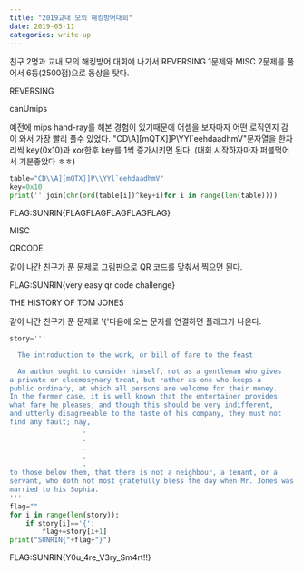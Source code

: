 ```yaml
---
title: "2019교내 모의 해킹방어대회"
date: 2019-05-11 
categories: write-up
---
```


친구 2명과 교내 모의 해킹방어 대회에 나가서 REVERSING 1문제와 MISC 2문제를 풀어서 6등(2500점)으로 동상을 탓다.

REVERSING



canUmips

예전에 mips hand-ray를 해본 경험이 있기때문에 어셈을 보자마자 어떤 로직인지 감이 와서 가장 빨리 풀수 있었다.
"CD\\A][mQTX]]P\\YYl`eehdaadhmV"문자열을 한자리씩 key(0x10)과 xor한후 key를 1씩 증가시키면 된다.
(대회 시작하자마자 퍼블먹어서 기분좋았다 ㅎㅎ)

```python
table="CD\\A][mQTX]]P\\YYl`eehdaadhmV"
key=0x10
print(''.join(chr(ord(table[i])^key+i)for i in range(len(table))))
```
FLAG:SUNRIN{FLAGFLAGFLAGFLAGFLAG}



MISC



QRCODE

같이 나간 친구가 푼 문제로 그림판으로 QR 코드를 맞춰서 찍으면 된다.

FLAG:SUNRIN{very easy qr code challenge}



THE HISTORY OF TOM JONES

같이 나간 친구가 푼 문제로 '{'다음에 오는 문자를 연결하면 플래그가 나온다.

```python
story='''                           

  The introduction to the work, or bill of fare to the feast

  An author ought to consider himself, not as a gentleman who gives
a private or eleemosynary treat, but rather as one who keeps a
public ordinary, at which all persons are welcome for their money.
In the former case, it is well known that the entertainer provides
what fare he pleases; and though this should be very indifferent,
and utterly disagreeable to the taste of his company, they must not
find any fault; nay, 
                  .
                  .
                  .
                  .
                  .
to those below them, that there is not a neighbour, a tenant, or a
servant, who doth not most gratefully bless the day when Mr. Jones was
married to his Sophia.
'''
flag=""
for i in range(len(story)):
	if story[i]=='{':
		flag+=story[i+1]
print("SUNRIN{"+flag+"}")
```

FLAG:SUNRIN{Y0u_4re_V3ry_Sm4rt!!}
